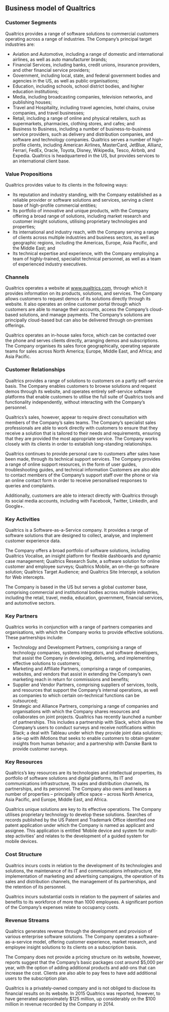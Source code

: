 Business model of Qualtrics
---------------------------

 ### Customer Segments

 Qualtrics provides a range of software solutions to commercial customers operating across a range of industries. The Company’s principal target industries are:

  * Aviation and Automotive, including a range of domestic and international airlines, as well as auto manufacturer brands;
 * Financial Services, including banks, credit unions, insurance providers, and other financial service providers;
 * Government, including local, state, and federal government bodies and agencies in the US, as well as public organisations;
 * Education, including schools, school district bodies, and higher education institutions;
 * Media, including broadcasting companies, television networks, and publishing houses;
 * Travel and Hospitality, including travel agencies, hotel chains, cruise companies, and travel businesses;
 * Retail, including a range of online and physical retailers, such as supermarkets, pharmacies, clothing stores, and cafes; and
 * Business to Business, including a number of business-to-business service providers, such as delivery and distribution companies, and software and technology companies.
  Qualtrics serves a number of high-profile clients, including American Airlines, MasterCard, JetBlue, Allianz, Ferrari, FedEx, Oracle, Toyota, Disney, Wikipedia, Tesco, Airbnb, and Expedia. Qualtrics is headquartered in the US, but provides services to an international client base.

 ### Value Propositions

 Qualtrics provides value to its clients in the following ways:

  * Its reputation and industry standing, with the Company established as a reliable provider or software solutions and services, serving a client base of high-profile commercial entities;
 * Its portfolio of innovative and unique products, with the Company offering a broad range of solutions, including market research and customer insight solutions, utilising proprietary technologies and properties;
 * Its international and industry reach, with the Company serving a range of clients across multiple industries and business sectors, as well as geographic regions, including the Americas, Europe, Asia Pacific, and the Middle East; and
 * Its technical expertise and experience, with the Company employing a team of highly-trained, specialist technical personnel, as well as a team of experienced industry executives.
  ### Channels

 Qualtrics operates a website at www.qualtrics.com, through which it provides information on its products, solutions, and services. The Company allows customers to request demos of its solutions directly through its website. It also operates an online customer portal through which customers are able to manage their accounts, access the Company’s cloud-based solutions, and manage payments. The Company’s solutions are principally cloud-based but can also be delivered through on-premises offerings.

 Qualtrics operates an in-house sales force, which can be contacted over the phone and serves clients directly, arranging demos and subscriptions. The Company organises its sales force geographically, operating separate teams for sales across North America; Europe, Middle East, and Africa; and Asia Pacific.

 ### Customer Relationships

 Qualtrics provides a range of solutions to customers on a partly self-service basis. The Company enables customers to browse solutions and request demos through its website, and operates entirely self-service software platforms that enable customers to utilise the full suite of Qualtrics tools and functionality independently, without interacting with the Company’s personnel.

 Qualtrics’s sales, however, appear to require direct consultation with members of the Company’s sales teams. The Company’s specialist sales professionals are able to work directly with customers to ensure that they receive a solution that is tailored to their needs and requirements, ensuring that they are provided the most appropriate service. The Company works closely with its clients in order to establish long-standing relationships.

 Qualtrics continues to provide personal care to customers after sales have been made, through its technical support services. The Company provides a range of online support resources, in the form of user guides, troubleshooting guides, and technical information Customers are also able to contact members of the Company’s support staff over the phone or via an online contact form in order to receive personalised responses to queries and complaints.

 Additionally, customers are able to interact directly with Qualtrics through its social media accounts, including with Facebook, Twitter, LinkedIn, and Google+.

 ### Key Activities

 Qualtrics is a Software-as-a-Service company. It provides a range of software solutions that are designed to collect, analyse, and implement customer experience data.

 The Company offers a broad portfolio of software solutions, including Qualtrics Vocalise, an insight platform for flexible dashboards and dynamic case management; Qualtrics Research Suite, a software solution for online customer and employee surveys; Qualtrics Mobile, an on-the-go software solution; Qualtrics Target Audience; and Qualtrics Site Intercept, a solution for Web intercepts.

 The Company is based in the US but serves a global customer base, comprising commercial and institutional bodies across multiple industries, including the retail, travel, media, education, government, financial services, and automotive sectors.

 ### Key Partners

 Qualtrics works in conjunction with a range of partners companies and organisations, with which the Company works to provide effective solutions. These partnerships include:

  * Technology and Development Partners, comprising a range of technology companies, systems integrators, and software developers, that assist the Company in developing, delivering, and implementing effective solutions to customers;
 * Marketing and Affiliate Partners, comprising a range of companies, websites, and vendors that assist in extending the Company’s own marketing reach in return for commissions and benefits;
 * Supplier and Vendor Partners, comprising suppliers of services, tools, and resources that support the Company’s internal operations, as well as companies to which certain on-technical functions can be outsourced;
 * Strategic and Alliance Partners, comprising a range of companies and organisations with which the Company shares resources and collaborates on joint projects.
  Qualtrics has recently launched a number of partnerships. This includes a partnership with Slack, which allows the Company’s users to conduct surveys and receive notifications within Slack; a deal with Tableau under which they provide joint data solutions; a tie-up with iMotions that seeks to enable customers to obtain greater insights from human behavior; and a partnership with Danske Bank to provide customer surveys.

 ### Key Resources

 Qualtrics’s key resources are its technologies and intellectual properties, its portfolio of software solutions and digital platforms, its IT and communications infrastructure, its sales and distribution channels, its partnerships, and its personnel. The Company also owns and leases a number of properties – principally office space – across North America, Asia Pacific, and Europe, Middle East, and Africa.

 Qualtrics unique solutions are key to its effective operations. The Company utilises proprietary technology to develop these solutions. Searches of records published by the US Patent and Trademark Office identified one patent application under which the Company is named as applicant and assignee. This application is entitled ‘Mobile device and system for multi-step activities’ and relates to the development of a guided system for mobile devices.

 ### Cost Structure

 Qualtrics incurs costs in relation to the development of its technologies and solutions, the maintenance of its IT and communications infrastructure, the implementation of marketing and advertising campaigns, the operation of its sales and distribution channels, the management of its partnerships, and the retention of its personnel.

 Qualtrics incurs substantial costs in relation to the payment of salaries and benefits to its workforce of more than 1000 employees. A significant portion of the Company’s expenses relate to occupancy costs.

 ### Revenue Streams

 Qualtrics generates revenue through the development and provision of various enterprise software solutions. The Company operates a software-as-a-service model, offering customer experience, market research, and employee insight solutions to its clients on a subscription basis.

 The Company does not provide a pricing structure on its website, however, reports suggest that the Company’s basic packages cost around $5,000 per year, with the option of adding additional products and add-ons that can increase the cost. Clients are also able to pay fees to have add additional users to the subscription plan.

 Qualtrics is a privately-owned company and is not obliged to disclose its financial results on its website. In 2015 Qualtrics was reported, however, to have generated approximately $125 million, up considerably on the $100 million in revenue recorded by the Company in 2014.